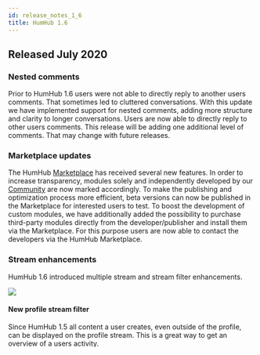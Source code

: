 ```yaml
---
id: release_notes_1_6
title: HumHub 1.6
---
```


## Released July 2020

### Nested comments

Prior to HumHub 1.6 users were not able to directly reply to another users comments. That sometimes led to cluttered
conversations. With this update we have implemented support for nested comments, adding more structure and clarity to longer conversations. Users are now able to directly reply to other users comments. This release will be adding one additional level of comments. That may change with future releases.

### Marketplace updates

The HumHub [Marketplace](https://www.humhub.com/en/marketplace) has received several new features. In order to increase transparency, modules solely and independently developed by our [Community](https://community.humhub.com/) are now marked accordingly. To make the publishing and optimization process more efficient, beta versions can now be published in the Marketplace for interested users to test. To boost the development of custom modules, we have additionally added the possibility to purchase third-party modules directly from the developer/publisher and install them via the Marketplace. For this purpose users are now able to contact the developers via the HumHub Marketplace.

### Stream enhancements

HumHub 1.6 introduced multiple stream and stream filter enhancements.

![](https://github.com/humhub/documentation/raw/master/docs/about/releasenotes/images/1_6/profile_stream_filter.JPG)

#### New profile stream filter

Since HumHub 1.5 all content a user creates, even outside of the profile, can be displayed on the profile stream. This is a great way to get an overview of a users activity.

The only way of disabling this feature was with a [configuration file](../../admin/advanced-configuration.md). 
HumHub 1.6 will introduce an additional filter to the profile stream to enable or disable this behavior on demand.
Users can activate or deactivate this filter by choice.

You can manage the default state of this filter by adding the following [configuration](../../admin/advanced-configuration.md):

```php
return [
    'modules' => [
        'user' => [
            'includeAllUserContentsOnProfile' => false
        ]
    ]
];
```

#### Archived stream filter

In older versions of HumHub the "Include archived content" filter could be used to include archived content
but there was no way of explicitly filtering for archived content. In HumHub 1.6 this filter was renamed to 
"Archived" and now will only include archived content when activated.

#### User profile archive

Users now can archive content from their profile.

#### Disable profile stream

In order to cover even more use-cases with the software, the profile stream 
can now be disabled by the following [file configuration](../../admin/advanced-configuration.md):

```php
return [
    'modules' => [
        'user' => [
            'profileDisableStream' => true
        ]
    ]
];
```

#### Maximum amount of pinned content entries

Prior to HumHub 1.6 users could pin up to two posts within a profile or a space. This limit could not be configured
and was set due to stream limitations of older HumHub versions. In HumHub 1.6 this value can be configured for profiles
and spaces independently.

**New default values**:

| Configuration        | Default           |
| ------------- |:-------------|
| maxPinnedSpaceContent      | 10 |
| maxPinnedProfileContent      | 2 |

**Overwrite default values in [file configuration](../../admin/advanced-configuration.md)**:

```php
return [
    'modules' => [
        'content' => [
            'maxPinnedSpaceContent' => 5,
            'maxPinnedProfileContent' => 1,
        ]
    ]
];
```

#### Additional user profile fields

HumHub 1.6 adds the concept of virtual profile fields. Virtual profile fields can be used to add values
which are not editable and which are not part of the profile table.
 
HumHub 1.6 by default supports the following virtual profile fields:

- User email
- Username

Those fields will be created by default when installing HumHub. In case of an existing installation, those two fields
can be added manually under `Administration -> Users -> Profiles`.

### Topic chooser visibility

In older HumHub versions a topic chooser input was visible for users even if there were no topics available on a space
and the user did not have the permission to add topics. This led to confusion for users not familiar with the topic concept. 
Now the topic chooser is only visible to users which are either able to select existing or create new topics. 

### For developers

#### Stream filter enhancements

HumHub 1.6 simplifies the definition of stream filters. You can now add or remove stream query filters within your 
`StreamAction:initQuery` as follows:

 ```php
class MyStreamAction extends ContentContainerStream
{
    protected function initQuery($options = [])
    {
        $query = parent::initQuery($options);
        $query->addFilterHandler(new MyStreamFilter());
        return $query;
    }
}
```

The same can be achieved by implementing a custom `StreamQuery` as for example:

 ```php
class MyStreamAction extends ContentContainerStream
{
    public $streamQuery = MyStreamQuery::class;
}
```

 ```php
class MyStreamQuery extends ContentContainerStreamQuery
{
    protected function beforeApplyFilters()
    {
        $this->addFilterHandler(MyStreamFilter::class);
        parent::beforeApplyFilters();
    }
}
```

#### Enhanced testing

We have simplified the configuration of the test environment by adding a `@protected/humhub/tests/config/env/env.php`
file which now should be used to configure e.g. the database access of your test environment instead of overwriting
`@protected/humhub/tests/config/common.php`.

Furthermore we've updated the [codeception version to v4.1.6](https://codeception.com/changelog). Codeception 4 brings
many new tools should ease the development of core and module tests.

#### New form field widgets

There are two new form field widgets available:

 - `humhub\modules\ui\form\widget\SortOrderField`: Sort order management
 - `humhub\modules\ui\form\widget\ContentVisibilitySelect`: Content visibility selection


